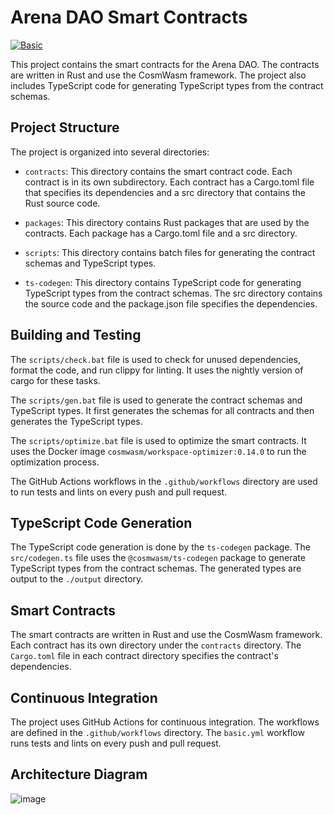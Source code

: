 # Arena DAO Smart Contracts

[![Basic](https://github.com/Arena-DAO/arena-smart-contracts/actions/workflows/basic.yml/badge.svg)](https://github.com/Arena-DAO/arena-smart-contracts/actions/workflows/basic.yml)

This project contains the smart contracts for the Arena DAO. The contracts are written in Rust and use the CosmWasm framework. The project also includes TypeScript code for generating TypeScript types from the contract schemas.

## Project Structure

The project is organized into several directories:

- `contracts`: This directory contains the smart contract code. Each contract is in its own subdirectory. Each contract has a Cargo.toml file that specifies its dependencies and a src directory that contains the Rust source code.

- `packages`: This directory contains Rust packages that are used by the contracts. Each package has a Cargo.toml file and a src directory.

- `scripts`: This directory contains batch files for generating the contract schemas and TypeScript types.

- `ts-codegen`: This directory contains TypeScript code for generating TypeScript types from the contract schemas. The src directory contains the source code and the package.json file specifies the dependencies.

## Building and Testing

The `scripts/check.bat` file is used to check for unused dependencies, format the code, and run clippy for linting. It uses the nightly version of cargo for these tasks.

The `scripts/gen.bat` file is used to generate the contract schemas and TypeScript types. It first generates the schemas for all contracts and then generates the TypeScript types.

The `scripts/optimize.bat` file is used to optimize the smart contracts. It uses the Docker image `cosmwasm/workspace-optimizer:0.14.0` to run the optimization process.

The GitHub Actions workflows in the `.github/workflows` directory are used to run tests and lints on every push and pull request.

## TypeScript Code Generation

The TypeScript code generation is done by the `ts-codegen` package. The `src/codegen.ts` file uses the `@cosmwasm/ts-codegen` package to generate TypeScript types from the contract schemas. The generated types are output to the `./output` directory.

## Smart Contracts

The smart contracts are written in Rust and use the CosmWasm framework. Each contract has its own directory under the `contracts` directory. The `Cargo.toml` file in each contract directory specifies the contract's dependencies.

## Continuous Integration

The project uses GitHub Actions for continuous integration. The workflows are defined in the `.github/workflows` directory. The `basic.yml` workflow runs tests and lints on every push and pull request.

## Architecture Diagram

![image](https://showme.redstarplugin.com/d/d:LvtiZJV2)
